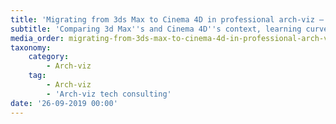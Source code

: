 ```yaml
---
title: 'Migrating from 3ds Max to Cinema 4D in professional arch-viz – Part 1'
subtitle: 'Comparing 3d Max''s and Cinema 4D''s context, learning curve, UI and workflow'
media_order: migrating-from-3ds-max-to-cinema-4d-in-professional-arch-viz-part-1-1.png
taxonomy:
    category:
        - Arch-viz
    tag:
        - Arch-viz
        - 'Arch-viz tech consulting'
date: '26-09-2019 00:00'
---
```


